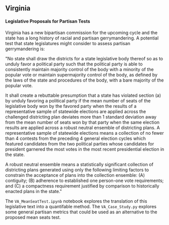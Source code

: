 ## Virginia 

#### Legislative Proposals for Partisan Tests

Virginia has a new bipartisan commission for the upcoming cycle and the state has a long history of racial and partisan gerrymandering. A potential test that state legislatures might consider to assess partisan gerrymandering is:

"No state shall draw the districts for a state legislative body thereof so as to unduly favor a political party such that the political party is able to consistently maintain majority control of the body with a minority of the popular vote or maintain supermajority control of the body, as defined by the laws of the state and procedures of the body, with a bare majority of the popular vote. 

It shall create a rebuttable presumption that a state has violated section (a) by unduly favoring a political party if the mean number of seats of the legislative body won by the favored party when the results of a representative sample of statewide elections are applied across the challenged districting plan deviates more than 1 standard deviation away from the mean number of seats won by that party when the same election results are applied across a robust neutral ensemble of districting plans.
A representative sample of statewide elections means a collection of no fewer than 4 contests from the preceding 4 general election cycles which featured candidates from the two political parties whose candidates for president garnered the most votes in the most recent presidential election in the state. 

A robust neutral ensemble means a statistically significant collection of districting plans generated using only the following limiting factors to constrain the acceptance of plans into the collection ensemble:
(A) contiguity;
(B) adherence to established one person-one vote requirements; and
(C) a compactness requirement justified by comparison to historically enacted plans in the state."

The `VA_MeanSeatTest.ipynb` notebook explores the translation of this legislative text into a quantifable method. The `VA_Case_Study.py` explores some general partisan metrics that could be used as an alternative to the proposed mean seats test.

